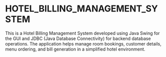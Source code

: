 # HOTEL_BILLING_MANAGEMENT_SYSTEM
This is a Hotel Billing Management System developed using Java Swing for the GUI and JDBC (Java Database Connectivity) for backend database operations. The application helps manage room bookings, customer details, menu ordering, and bill generation in a simplified hotel environment.
